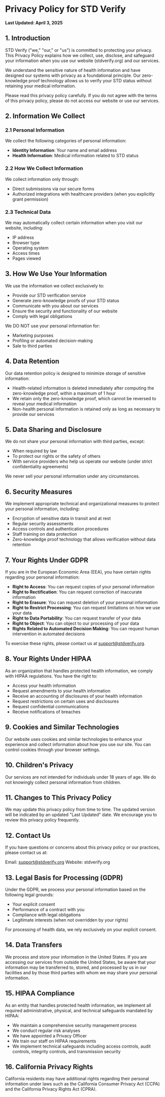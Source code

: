 # Privacy Policy for STD Verify

**Last Updated: April 3, 2025**

## 1. Introduction

STD Verify ("we," "our," or "us") is committed to protecting your privacy. This Privacy Policy explains how we collect, use, disclose, and safeguard your information when you use our website (stdverify.org) and our services. 

We understand the sensitive nature of health information and have designed our systems with privacy as a foundational principle. Our zero-knowledge proof technology allows us to verify your STD status without retaining your medical information.

Please read this privacy policy carefully. If you do not agree with the terms of this privacy policy, please do not access our website or use our services.

## 2. Information We Collect

### 2.1 Personal Information
We collect the following categories of personal information:
- **Identity Information**: Your name and email address
- **Health Information**: Medical information related to STD status

### 2.2 How We Collect Information
We collect information only through:
- Direct submissions via our secure forms
- Authorized integrations with healthcare providers (when you explicitly grant permission)

### 2.3 Technical Data
We may automatically collect certain information when you visit our website, including:
- IP address
- Browser type
- Operating system
- Access times
- Pages viewed

## 3. How We Use Your Information

We use the information we collect exclusively to:
- Provide our STD verification service
- Generate zero-knowledge proofs of your STD status
- Communicate with you about our services
- Ensure the security and functionality of our website
- Comply with legal obligations

We DO NOT use your personal information for:
- Marketing purposes
- Profiling or automated decision-making
- Sale to third parties

## 4. Data Retention

Our data retention policy is designed to minimize storage of sensitive information:
- Health-related information is deleted immediately after computing the zero-knowledge proof, within a maximum of 1 hour
- We retain only the zero-knowledge proof, which cannot be reversed to reveal your medical information
- Non-health personal information is retained only as long as necessary to provide our services

## 5. Data Sharing and Disclosure

We do not share your personal information with third parties, except:
- When required by law
- To protect our rights or the safety of others
- With service providers who help us operate our website (under strict confidentiality agreements)

We never sell your personal information under any circumstances.

## 6. Security Measures

We implement appropriate technical and organizational measures to protect your personal information, including:
- Encryption of sensitive data in transit and at rest
- Regular security assessments
- Access controls and authentication procedures
- Staff training on data protection
- Zero-knowledge proof technology that allows verification without data retention

## 7. Your Rights Under GDPR

If you are in the European Economic Area (EEA), you have certain rights regarding your personal information:
- **Right to Access**: You can request copies of your personal information
- **Right to Rectification**: You can request correction of inaccurate information
- **Right to Erasure**: You can request deletion of your personal information
- **Right to Restrict Processing**: You can request limitations on how we use your data
- **Right to Data Portability**: You can request transfer of your data
- **Right to Object**: You can object to our processing of your data
- **Rights Related to Automated Decision Making**: You can request human intervention in automated decisions

To exercise these rights, please contact us at support@stdverify.org.

## 8. Your Rights Under HIPAA

As an organization that handles protected health information, we comply with HIPAA regulations. You have the right to:
- Access your health information
- Request amendments to your health information
- Receive an accounting of disclosures of your health information
- Request restrictions on certain uses and disclosures
- Request confidential communications
- Receive notifications of breaches

## 9. Cookies and Similar Technologies

Our website uses cookies and similar technologies to enhance your experience and collect information about how you use our site. You can control cookies through your browser settings.

## 10. Children's Privacy

Our services are not intended for individuals under 18 years of age. We do not knowingly collect personal information from children.

## 11. Changes to This Privacy Policy

We may update this privacy policy from time to time. The updated version will be indicated by an updated "Last Updated" date. We encourage you to review this privacy policy frequently.

## 12. Contact Us

If you have questions or concerns about this privacy policy or our practices, please contact us at:

Email: support@stdverify.org
Website: stdverify.org

## 13. Legal Basis for Processing (GDPR)

Under the GDPR, we process your personal information based on the following legal grounds:
- Your explicit consent
- Performance of a contract with you
- Compliance with legal obligations
- Legitimate interests (when not overridden by your rights)

For processing of health data, we rely exclusively on your explicit consent.

## 14. Data Transfers

We process and store your information in the United States. If you are accessing our services from outside the United States, be aware that your information may be transferred to, stored, and processed by us in our facilities and by those third parties with whom we may share your personal information.

## 15. HIPAA Compliance

As an entity that handles protected health information, we implement all required administrative, physical, and technical safeguards mandated by HIPAA:
- We maintain a comprehensive security management process
- We conduct regular risk analyses
- We have appointed a Privacy Officer
- We train our staff on HIPAA requirements
- We implement technical safeguards including access controls, audit controls, integrity controls, and transmission security

## 16. California Privacy Rights

California residents may have additional rights regarding their personal information under laws such as the California Consumer Privacy Act (CCPA) and the California Privacy Rights Act (CPRA).